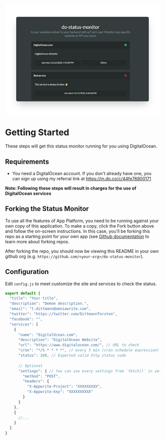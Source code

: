 ![do-status-monitor](https://github.com/TorstenDittmann/do-status-monitor/blob/master/logo.png "do-status-monitor")


# Getting Started #
These steps will get this status monitor running for you using DigitalOcean.

## Requirements

* You need a DigitalOcean account. If you don't already have one, you can sign up using my referral link at https://m.do.co/c/44fe76800171

**Note: Following these steps will result in charges for the use of DigitalOcean services**

## Forking the Status Monitor

To use all the features of App Platform, you need to be running against your own copy of this application. To make a copy, click the Fork button above and follow the on-screen instructions. In this case, you'll be forking this repo as a starting point for your own app (see [Github documentation](https://docs.github.com/en/github/getting-started-with-github/fork-a-repo) to learn more about forking repos.

After forking the repo, you should now be viewing this README in your own github org (e.g. `https://github.com/<your-org>/do-status-monitor`).

## Configuration ##

Edit `config.js` to meet customize the site and services to check the status.

```javascript
export default {
  "title": "Your title",
  "description": "Demoe description.",
  "email": "t.dittmann@omniawrite.com",
  "twitter": "https://twitter.com/DittmannTorsten",
  "facebook": "",
  "services": [
    {
      "name": "DigitalOcean.com",
      "description": "DigitalOcean Website",
      "url": "https://www.digitalocean.com/", // URL to check
      "cron": "*/5 * * * *", // every 5 min (cron schedule expression)
      "status": 200, // Expected valid http status code

      // Optional
      "settings": { // You can use every settings from `fetch()` in settings
        "method": "POST",
        "headers": {
          "X-Appwrite-Project": "XXXXXXXXX",
          "X-Appwrite-key": "XXXXXXXXXX"
        }
      }
    },
    {
      //...
    }
  ]
}
```
